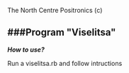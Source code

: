 The North Centre Positronics (с)

###Program "Viselitsa"
---------------------------------------------------

***How to use?***


Run a viselitsa.rb and follow intructions